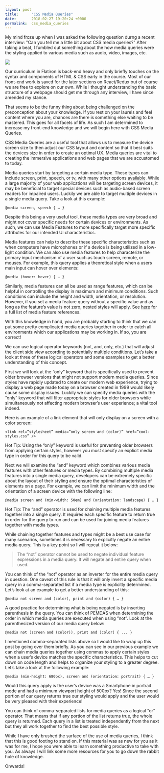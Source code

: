 ```yaml
---
layout: post
title:      "CSS Media Queries"
date:       2018-02-27 19:20:24 +0000
permalink:  css_media_queries
---
```



My mind froze up when I was asked the following question durng a recent interview: "Can you tell me a little bit about CSS media queries?" After taking a beat, I fumbled out something about the how media queries were the styling applied to various media such as audio, video, images, etc.

![](https://media.giphy.com/media/irU9BlmqEwZwc/giphy.gif)


Our curriculum in Flatiron is back-end heavy and only briefly touches on the syntax and components of HTML & CSS early in the course. Most of our front-end work is saved for the later sections on React/Redux but of course we are free to explore on our own. While I thought understanding the basic structure of a webpage should get me through any interview, I have since amended my stance.

That seems to be the funny thing about being challenged on the preconception about your knowledge. If you rest on your laurels and feel content where you are, chances are there is something else waiting to be mastered. This goes for all facets of life. As such I am determined to increase my front-end knowledge and we will begin here with CSS Media Queries.

CSS Media Queries are a useful tool that allows us to measure the device screen size to then adjust our CSS layout and content so that it best suits the devices size in order to create an optimal UX. Media queries are vital to creating the immersive applications and web pages that we are accustomed to today.

Media queries start by targeting a certain media type. These types can include screen, print, speech, or tv, with many other options [available](https://www.w3.org/TR/CSS21/media.html). While a large majority of your web applications will be targeting screen devices, it may be beneficial to target special devices such as audio-based screen readers for impaired users. Luckily we are able to target multiple devices in a single media query. Take a look at this example:

```
@media screen, speech { … }
```
Despite this being a very useful tool, these media types are very broad and might not cover specific needs for certain devices or environments. As such, we can use Media Features to more specifically target more specific attributes for our intended UI characteristics.

Media features can help to describe these specific characteristics such as when computers have microphones or if a device is being utilized in a low-light condition. We can also use media features to help characterize the primary input mechanism of a user such as touch screen, remote, or mouses. For example, this query applies a theoretical style when a users main input can hover over elements:

```
@media (hover: hover) { … }
```
Similarly, media features can all be used as range features, which can be helpful in controlling the display in maximum and minimum conditions. Such conditions can include the height and width, orientation, or resolution. However, if you set a media feature query without a specific value and as long as the feature’s value is not zero, nested styles will apply.  See [here](https://developer.mozilla.org/en-US/docs/Web/CSS/@media#Media_features) for a full list of media feature references.

With this knowledge in hand, you are probably starting to think that we can put some pretty complicated media queries together in order to catch all environments which our applications may be working in. If so, you are correct! 

We can use logical operator keywords (not, and, only, etc.) that will adjust the client side view according to potentially multiple conditions. Let’s take a look at three of these logical operators and some examples to get a better understanding of this concept.

First we will look at the “only” keyword that is specifically used to prevent older browser versions that might not support modern media queries. Since styles have rapidly updated to create our modern web experience, trying to display a web page made today on a browser created in 1999 would likely cause some display issues. Luckily we can specify media queries with the “only” keyword that will filter appropriate styles for older browsers while simultaneously not affecting modern browser’s user experience; a vital tool indeed.

Here is an example of a link element that will only display on a screen with a color screen:

```
<link rel=”stylesheet” media=”only screen and (color)” href=”cool-styles.css” />
```
Hot Tip: Using the “only” keyword is useful for preventing older browsers from applying certain styles, however you must specify an explicit media type in order for this query to be valid.

Next we will examine the “and” keyword which combines various media features with other features or media types. By combining multiple media features into a single media query, developers can be extremely specific about the layout of their styling and ensure the optimal characteristics of elements on a page. For example, we can limit the minimum width and the orientation of a screen device with the following line:

```
@media screen and (min-width: 50em) and (orientation: landscape) { … }
```
Hot Tip: The “and” operator is used for chaining multiple media features together into a single query. It requires each specific feature to return true in order for the query to run and can be used for joining media features together with media types. 

While chaining together features and types might be a best use case for many scenarios, sometimes it is necessary to explicitly negate an entire media query. This is a key point so I will repeat it below:
> The “not” operator cannot be used to negate individual feature expressions in a media query. It will negate and entire query when used.

You can think of the “not” operator as an inverter for the entire media query in question. One caveat of this rule is that it will only invert a specific media query in a comma-separated list if a media type is explicitly determined. Let’s look at an example to get a better understanding of this:
```
@media not screen and (color), print and (color) { … }
```
A good practice for determining what is being negated is by inserting parenthesis in the query. You can think of PEMDAS when determining the order in which media queries are executed when using “not”. Look at the parenthesized version of our media query below:
```
@media not (screen and (color)), print and (color) { ... }
```
I mentioned comma-separated lists above so I would like to wrap up this post by going over them briefly. As you can see in our previous example we can chain media queries together using commas to apply certain styles when a user’s device matches the specific characteristics. This helps to cut down on code length and helps to organize your styling to a greater degree. Let’s take a look at the following example:
```
@media (min-height: 680px), screen and (orientation: portrait) { … }
```
Would this query apply is the user’s device was a Smartphone in portrait mode and had a minimum viewport height of 500px? Yes! Since the second portion of our query returns true our styling would apply and the user would be very pleased with their experience!

You can think of comma-separated lists for media queries as a logical “or” operator. That means that if any portion of the list returns true, the whole query is returned. Each query in a list is treated independently from the next but they all work together to find the best possible style.

While I have only brushed the surface of the use of media queries, I think that this is good footing to stand on. If this material was as new for you as it was for me, I hope you were able to learn something productive to take with you. As always I will link some more resources for you to go down the rabbit hole of knowledge.

Onwards!



